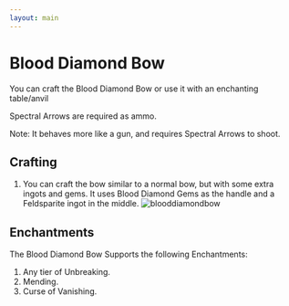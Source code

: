 ```yaml
---
layout: main
---
```


# Blood Diamond Bow

You can craft the Blood Diamond Bow or use it with an enchanting table/anvil

Spectral Arrows are required as ammo.

Note: It behaves more like a gun, and requires Spectral Arrows to shoot.

## Crafting

1) You can craft the bow similar to a normal bow, but with some extra ingots and gems. It uses Blood Diamond Gems as the handle and a Feldsparite ingot in the middle.
![blooddiamondbow](https://t.gyazo.com/teams/chew/e79b686ebc765452da7d21f5a9dae1a2.png)

## Enchantments

The Blood Diamond Bow Supports the following Enchantments:

1) Any tier of Unbreaking.
2) Mending.
3) Curse of Vanishing.
